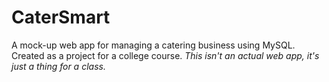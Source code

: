 # CaterSmart
A mock-up web app for managing a catering business using MySQL. Created as a project for a college course.
*This isn't an actual web app, it's just a thing for a class.*
